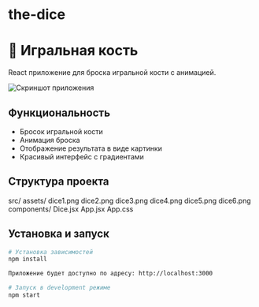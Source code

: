 # the-dice
# 🎲 Игральная кость

React приложение для броска игральной кости с анимацией.

![Скриншот приложения](./screenshot.png)

## Функциональность

- Бросок игральной кости
- Анимация броска
- Отображение результата в виде картинки
- Красивый интерфейс с градиентами

## Структура проекта
src/
assets/
dice1.png
dice2.png
dice3.png
dice4.png
dice5.png
dice6.png
components/
Dice.jsx
App.jsx
App.css


## Установка и запуск

```bash
# Установка зависимостей
npm install

Приложение будет доступно по адресу: http://localhost:3000

# Запуск в development режиме
npm start
